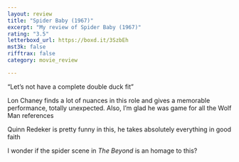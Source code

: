 ```yaml
---
layout: review
title: "Spider Baby (1967)"
excerpt: "My review of Spider Baby (1967)"
rating: "3.5"
letterboxd_url: https://boxd.it/3SzbEh
mst3k: false
rifftrax: false
category: movie_review

---
```


“Let’s not have a complete double duck fit”

Lon Chaney finds a lot of nuances in this role and gives a memorable performance, totally unexpected. Also, I’m glad he was game for all the Wolf Man references

Quinn Redeker is pretty funny in this, he takes absolutely everything in good faith

I wonder if the spider scene in <i>The Beyond </i>is an homage to this?